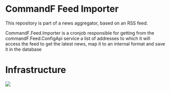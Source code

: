 # CommandF Feed Importer

This repository is part of a news aggregator, based on an RSS feed.

CommandF.Feed.Importer is a cronjob responsible for getting from the commandF.Feed.ConfigApi service a list of addresses to which it will access the feed to get the latest news, map it to an internal format and save it in the database

# Infrastructure
![](https://i.imgur.com/zHZn1XH.png)
